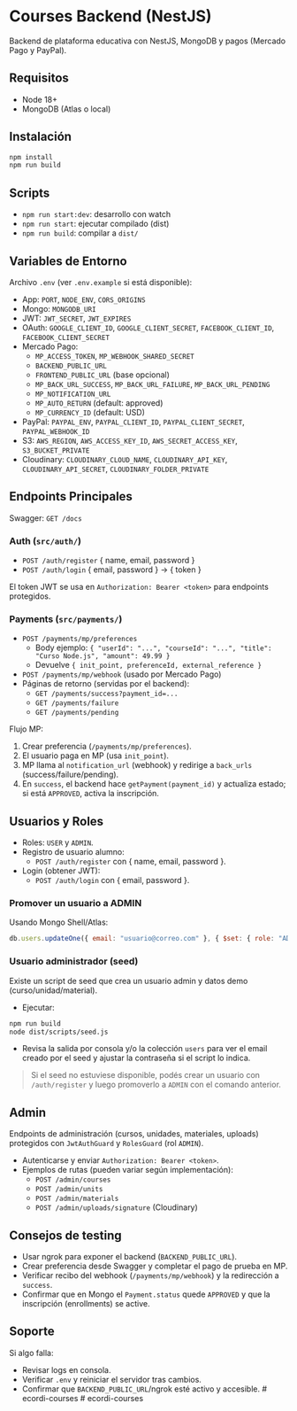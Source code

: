 # Courses Backend (NestJS)

Backend de plataforma educativa con NestJS, MongoDB y pagos (Mercado Pago y PayPal).

## Requisitos
- Node 18+
- MongoDB (Atlas o local)

## Instalación
```bash
npm install
npm run build
```

## Scripts
- `npm run start:dev`: desarrollo con watch
- `npm run start`: ejecutar compilado (dist)
- `npm run build`: compilar a `dist/`

## Variables de Entorno
Archivo `.env` (ver `.env.example` si está disponible):
- App: `PORT`, `NODE_ENV`, `CORS_ORIGINS`
- Mongo: `MONGODB_URI`
- JWT: `JWT_SECRET`, `JWT_EXPIRES`
- OAuth: `GOOGLE_CLIENT_ID`, `GOOGLE_CLIENT_SECRET`, `FACEBOOK_CLIENT_ID`, `FACEBOOK_CLIENT_SECRET`
- Mercado Pago:
  - `MP_ACCESS_TOKEN`, `MP_WEBHOOK_SHARED_SECRET`
  - `BACKEND_PUBLIC_URL`
  - `FRONTEND_PUBLIC_URL` (base opcional)
  - `MP_BACK_URL_SUCCESS`, `MP_BACK_URL_FAILURE`, `MP_BACK_URL_PENDING`
  - `MP_NOTIFICATION_URL`
  - `MP_AUTO_RETURN` (default: approved)
  - `MP_CURRENCY_ID` (default: USD)
- PayPal: `PAYPAL_ENV`, `PAYPAL_CLIENT_ID`, `PAYPAL_CLIENT_SECRET`, `PAYPAL_WEBHOOK_ID`
- S3: `AWS_REGION`, `AWS_ACCESS_KEY_ID`, `AWS_SECRET_ACCESS_KEY`, `S3_BUCKET_PRIVATE`
- Cloudinary: `CLOUDINARY_CLOUD_NAME`, `CLOUDINARY_API_KEY`, `CLOUDINARY_API_SECRET`, `CLOUDINARY_FOLDER_PRIVATE`

## Endpoints Principales
Swagger: `GET /docs`

### Auth (`src/auth/`)
- `POST /auth/register` { name, email, password }
- `POST /auth/login` { email, password } → { token }

El token JWT se usa en `Authorization: Bearer <token>` para endpoints protegidos.

### Payments (`src/payments/`)
- `POST /payments/mp/preferences`
  - Body ejemplo: `{ "userId": "...", "courseId": "...", "title": "Curso Node.js", "amount": 49.99 }`
  - Devuelve `{ init_point, preferenceId, external_reference }`
- `POST /payments/mp/webhook` (usado por Mercado Pago)
- Páginas de retorno (servidas por el backend):
  - `GET /payments/success?payment_id=...`
  - `GET /payments/failure`
  - `GET /payments/pending`

Flujo MP:
1. Crear preferencia (`/payments/mp/preferences`).
2. El usuario paga en MP (usa `init_point`).
3. MP llama al `notification_url` (webhook) y redirige a `back_urls` (success/failure/pending).
4. En `success`, el backend hace `getPayment(payment_id)` y actualiza estado; si está `APPROVED`, activa la inscripción.

## Usuarios y Roles
- Roles: `USER` y `ADMIN`.
- Registro de usuario alumno:
  - `POST /auth/register` con { name, email, password }.
- Login (obtener JWT):
  - `POST /auth/login` con { email, password }.

### Promover un usuario a ADMIN
Usando Mongo Shell/Atlas:
```js
db.users.updateOne({ email: "usuario@correo.com" }, { $set: { role: "ADMIN" } })
```

### Usuario administrador (seed)
Existe un script de seed que crea un usuario admin y datos demo (curso/unidad/material).

- Ejecutar:
```bash
npm run build
node dist/scripts/seed.js
```
- Revisa la salida por consola y/o la colección `users` para ver el email creado por el seed y ajustar la contraseña si el script lo indica.

> Si el seed no estuviese disponible, podés crear un usuario con `/auth/register` y luego promoverlo a `ADMIN` con el comando anterior.

## Admin
Endpoints de administración (cursos, unidades, materiales, uploads) protegidos con `JwtAuthGuard` y `RolesGuard` (rol `ADMIN`).

- Autenticarse y enviar `Authorization: Bearer <token>`.
- Ejemplos de rutas (pueden variar según implementación):
  - `POST /admin/courses`
  - `POST /admin/units`
  - `POST /admin/materials`
  - `POST /admin/uploads/signature` (Cloudinary)

## Consejos de testing
- Usar ngrok para exponer el backend (`BACKEND_PUBLIC_URL`).
- Crear preferencia desde Swagger y completar el pago de prueba en MP.
- Verificar recibo del webhook (`/payments/mp/webhook`) y la redirección a `success`.
- Confirmar que en Mongo el `Payment.status` quede `APPROVED` y que la inscripción (enrollments) se active.

## Soporte
Si algo falla:
- Revisar logs en consola.
- Verificar `.env` y reiniciar el servidor tras cambios.
- Confirmar que `BACKEND_PUBLIC_URL`/ngrok esté activo y accesible.
#   e c o r d i - c o u r s e s  
 #   e c o r d i - c o u r s e s  
 
